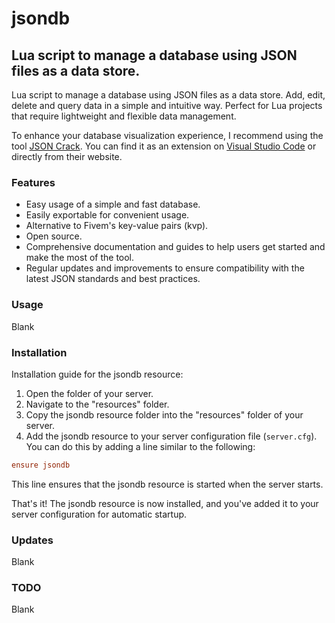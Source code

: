 # jsondb
## Lua script to manage a database using JSON files as a data store.
Lua script to manage a database using JSON files as a data store. Add, edit, delete and query data in a simple and intuitive way. Perfect for Lua projects that require lightweight and flexible data management.

To enhance your database visualization experience, I recommend using the tool [JSON Crack](https://jsoncrack.com/). You can find it as an extension on [Visual Studio Code](https://marketplace.visualstudio.com/items?itemName=AykutSarac.jsoncrack-vscode) or directly from their website.

### Features
- Easy usage of a simple and fast database.
- Easily exportable for convenient usage.
- Alternative to Fivem's key-value pairs (kvp).
- Open source.
- Comprehensive documentation and guides to help users get started and make the most of the tool.
- Regular updates and improvements to ensure compatibility with the latest JSON standards and best practices.

### Usage
Blank

### Installation
Installation guide for the jsondb resource:

1. Open the folder of your server.
2. Navigate to the "resources" folder.
3. Copy the jsondb resource folder into the "resources" folder of your server.
4. Add the jsondb resource to your server configuration file (`server.cfg`). You can do this by adding a line similar to the following:
```cfg
ensure jsondb
```

This line ensures that the jsondb resource is started when the server starts.

That's it! The jsondb resource is now installed, and you've added it to your server configuration for automatic startup.

### Updates
Blank

### TODO
Blank